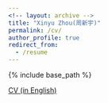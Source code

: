 ```yaml
---
<!-- layout: archive -->
title: "Xinyu Zhou(周新宇)"
permalink: /cv/
author_profile: true
redirect_from:
  - /resume
---
```


{% include base_path %}

[CV (in English)](chrome-extension://cdonnmffkdaoajfknoeeecmchibpmkmg/assets/pdf/web/viewer.html?file=https%3A%2F%2Fraw.githubusercontent.com%2Fxinyuuzhou%2Fxinyuuzhou.github.io%2Fmaster%2F_data%2Fxz_biosketch20200108.pdf)

<!-- <embed src="https://cv-xinyuzhou.github.io/files/CV_Xinyu_Zhou.pdf" width="650" height="1800" type='application/pdf'> -->
